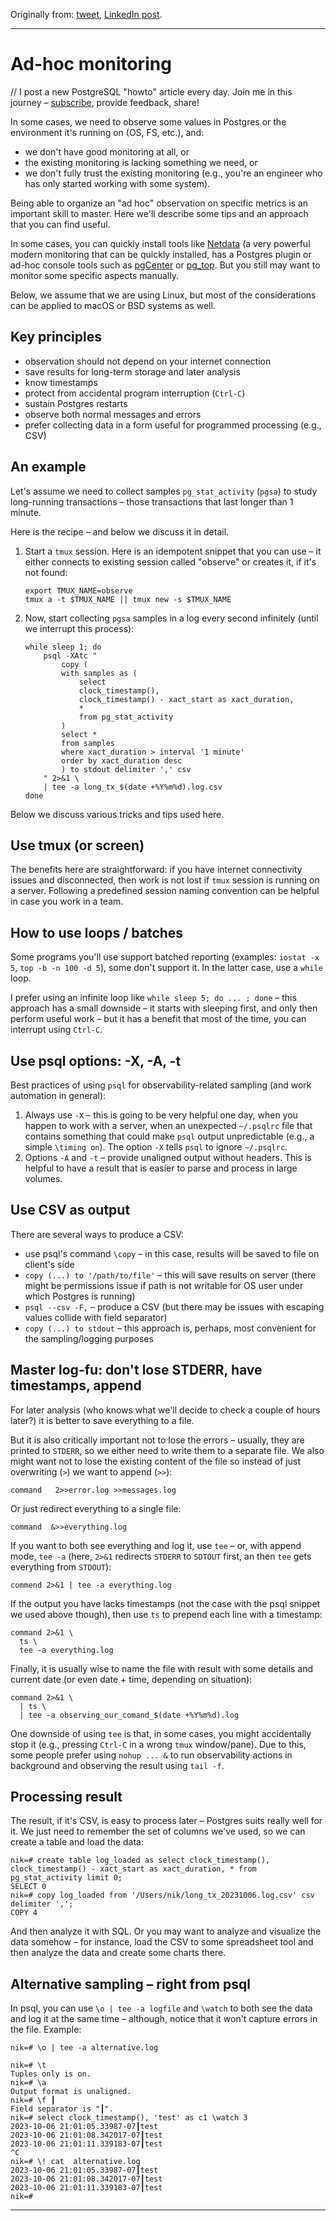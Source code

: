 Originally from: [tweet](https://twitter.com/samokhvalov/status/1710176204953919574), [LinkedIn post](...). 

---

# Ad-hoc monitoring

// I post a new PostgreSQL "howto" article every day. Join me in this journey – [subscribe](https://twitter.com/samokhvalov/), provide feedback, share!

In some cases, we need to observe some values in Postgres or the environment it's running on (OS, FS, etc.), and:
- we don't have good monitoring at all, or
- the existing monitoring is lacking something we need, or
- we don't fully trust the existing monitoring (e.g., you're an engineer who has only started working with some system).

Being able to organize an "ad hoc" observation on specific metrics is an important skill to master. Here we'll describe some tips and an approach that you can find useful.

In some cases, you can quickly install tools like [Netdata](https://netdata.cloud) (a very powerful modern monitoring that can be quickly installed, has a Postgres plugin or ad-hoc console tools such as [pgCenter](https://github.com/lesovsky/pgcenter) or [pg_top](https://pg_top.gitlab.io). But you still may want to monitor some specific aspects manually.

Below, we assume that we are using Linux, but most of the considerations can be applied to macOS or BSD systems as well.

## Key principles
- observation should not depend on your internet connection
- save results for long-term storage and later analysis
- know timestamps
- protect from accidental program interruption (`Ctrl-C`)
- sustain Postgres restarts
- observe both normal messages and errors
- prefer collecting data in a form useful for programmed processing (e.g., CSV) 

## An example
Let's assume we need to collect samples `pg_stat_activity` (`pgsa`) to study long-running transactions – those transactions that last longer than 1 minute.

Here is the recipe – and below we discuss it in detail.

1. Start a `tmux` session. Here is an idempotent snippet that you can use – it either connects to existing session called "observe" or creates it, if it's not found:
    ```shell
    export TMUX_NAME=observe
    tmux a -t $TMUX_NAME || tmux new -s $TMUX_NAME
    ```

2. Now, start collecting `pgsa` samples in a log every second infinitely (until we interrupt this process):
    ```shell
    while sleep 1; do
        psql -XAtc "
            copy (
            with samples as (
                select
                clock_timestamp(),
                clock_timestamp() - xact_start as xact_duration,
                * 
                from pg_stat_activity
            )
            select *
            from samples
            where xact_duration > interval '1 minute'
            order by xact_duration desc
            ) to stdout delimiter ',' csv
        " 2>&1 \
        | tee -a long_tx_$(date +%Y%m%d).log.csv
    done
    ```

Below we discuss various tricks and tips used here.

## Use tmux (or screen)
The benefits here are straightforward: if you have internet connectivity issues and disconnected, then work is not lost if `tmux` session is running on a server. Following a predefined session naming convention can be helpful in case you work in a team.

## How to use loops / batches
Some programs you'll use support batched reporting (examples: `iostat -x 5`, `top -b -n 100 -d 5`), some don't support it. In the latter case, use a `while` loop. 

I prefer using an infinite loop like `while sleep 5; do ... ; done` – this approach has a small downside – it starts with sleeping first, and only then perform useful work – but it has a benefit that most of the time, you can interrupt using `Ctrl-C`.

## Use psql options: -X, -A, -t

Best practices of using `psql` for observability-related sampling (and work automation in general):
1. Always use `-X` – this is going to be very helpful one day, when you happen to work with a server, when an unexpected `~/.psqlrc` file that contains something that could make `psql` output unpredictable (e.g., a simple `\timing on`). The option `-X` tells `psql` to ignore `~/.psqlrc`.
2. Options `-A` and `-t` – provide unaligned output without headers. This is helpful to have a result that is easier to parse and process in large volumes.

## Use CSV as output
There are several ways to produce a CSV:
- use psql's command `\copy`  – in this case, results will be saved to file on client's side
- `copy (...) to '/path/to/file'` – this will save results on server (there might be permissions issue if path is not writable for OS user under which Postgres is running)
- `psql --csv -F,` – produce a CSV (but there may be issues with escaping values collide with field separator)
- `copy (...) to stdout` – this approach is, perhaps, most convenient for the sampling/logging purposes

## Master log-fu: don't lose STDERR, have timestamps, append
For later analysis (who knows what we'll decide to check a couple of hours later?) it is better to save everything to a file.

But it is also critically important not to lose the errors – usually, they are printed to `STDERR`, so we either need to write them to a separate file. We also might want not to lose the existing content of the file so instead of just overwriting (`>`) we want to append (`>>`):
```shell
command   2>>error.log >>messages.log
```

Or just redirect everything to a single file:
```shell
command  &>>everything.log
```

If you want to both see everything and log it, use `tee` – or, with append mode, `tee -a` (here, `2>&1` redirects `STDERR` to `SDTOUT` first, an then `tee` gets everything from `STDOUT`):
```shell
commend 2>&1 | tee -a everything.log
```

If the output you have lacks timestamps (not the case with the psql snippet we used above though), then use `ts` to prepend each line with a timestamp:
```shell
command 2>&1 \
  ts \
  tee -a everything.log
```

Finally, it is usually wise to name the file with result with some details and current date (or even date + time, depending on situation):
```shell
command 2>&1 \
  | ts \
  | tee -a observing_our_comand_$(date +%Y%m%d).log
```

One downside of using `tee` is that, in some cases, you might accidentally stop it (e.g., pressing `Ctrl-C` in a wrong `tmux` window/pane). Due to this, some people prefer using `nohup ... &` to run observability actions in background and observing the result using `tail -f`.

## Processing result
The result, if it's CSV, is easy to process later – Postgres suits really well for it. We just need to remember the set of columns we've used, so we can create a table and load the data:
```
nik=# create table log_loaded as select clock_timestamp(), clock_timestamp() - xact_start as xact_duration, * from pg_stat_activity limit 0;
SELECT 0
nik=# copy log_loaded from '/Users/nik/long_tx_20231006.log.csv' csv delimiter ',';
COPY 4
```

And then analyze it with SQL. Or you may want to analyze and visualize the data somehow – for instance, load the CSV to some spreadsheet tool and then analyze the data and create some charts there.

## Alternative sampling – right from psql
In psql, you can use `\o | tee -a logfile` and `\watch` to both see the data and log it at the same time – although, notice that it won't capture errors in the file. Example:
```
nik=# \o | tee -a alternative.log

nik=# \t
Tuples only is on.
nik=# \a
Output format is unaligned.
nik=# \f ┃
Field separator is "┃".
nik=# select clock_timestamp(), 'test' as c1 \watch 3
2023-10-06 21:01:05.33987-07┃test
2023-10-06 21:01:08.342017-07┃test
2023-10-06 21:01:11.339183-07┃test
^C
nik=# \! cat  alternative.log
2023-10-06 21:01:05.33987-07┃test
2023-10-06 21:01:08.342017-07┃test
2023-10-06 21:01:11.339183-07┃test
nik=#
```

---